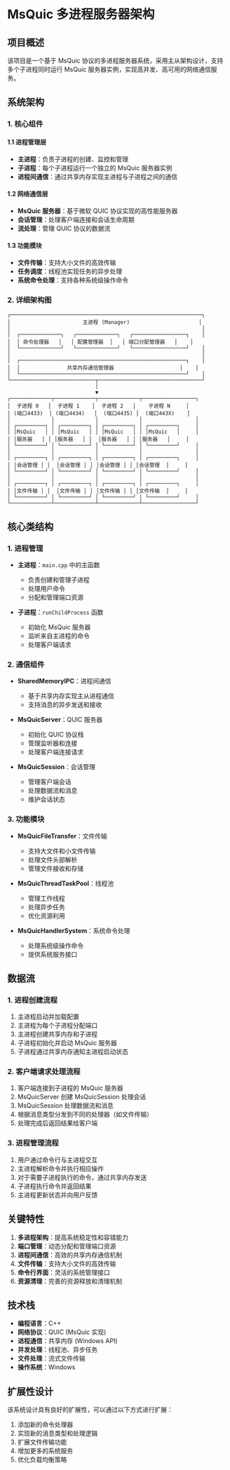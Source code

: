 # MsQuic 多进程服务器架构

## 项目概述

该项目是一个基于 MsQuic 协议的多进程服务器系统，采用主从架构设计，支持多个子进程同时运行 MsQuic 服务器实例，实现高并发、高可用的网络通信服务。

## 系统架构

### 1. 核心组件

#### 1.1 进程管理层

- **主进程**：负责子进程的创建、监控和管理
- **子进程**：每个子进程运行一个独立的 MsQuic 服务器实例
- **进程间通信**：通过共享内存实现主进程与子进程之间的通信

#### 1.2 网络通信层

- **MsQuic 服务器**：基于微软 QUIC 协议实现的高性能服务器
- **会话管理**：处理客户端连接和会话生命周期
- **流处理**：管理 QUIC 协议的数据流

#### 1.3 功能模块

- **文件传输**：支持大小文件的高效传输
- **任务调度**：线程池实现任务的异步处理
- **系统命令处理**：支持各种系统级操作命令

### 2. 详细架构图

```
┌─────────────────────────────────────────────────────────────┐
│                       主进程 (Manager)                      │
│                                                             │
│  ┌─────────────┐   ┌─────────────┐   ┌─────────────────┐    │
│  │ 命令处理器   │   │ 配置管理器  │   │ 端口分配管理器   │    │
│  └─────────────┘   └─────────────┘   └─────────────────┘    │
│                                                             │
│  ┌─────────────────────────────────────────────────────┐    │
│  │               共享内存通信管理器                     │    │
│  └─────────────────────────────────────────────────────┘    │
└───────────────────────────┬─────────────────────────────────┘
                            │
                            ▼
┌─────────────┬─────────────┬─────────────┬─────────────────┐
│  子进程 0   │  子进程 1    │  子进程 2   │    子进程 N     │
│ (端口4433)  │ (端口4434)   │  (端口4435) │  (端口443X)    │
│             │             │             │                 │
│ ┌─────────┐ │ ┌─────────┐ │ ┌─────────┐ │ ┌─────────┐     │
│ │MsQuic   │ │ │MsQuic   │ │ │MsQuic   │ │ │MsQuic   │     │
│ │服务器   │ │ │服务器   │ │  │服务器   │ │ │服务器   │     │
│ └─────────┘ │ └─────────┘ │ └─────────┘ │ └─────────┘     │
│             │             │             │                 │
│ ┌─────────┐ │ ┌─────────┐ │ ┌─────────┐ │ ┌─────────┐     │
│ │会话管理 │ │  │会话管理 │ │ │会话管理 │ │ │会话管理  │     │
│ └─────────┘ │ └─────────┘ │ └─────────┘ │ └─────────┘     │
│             │             │             │                 │
│ ┌─────────┐ │ ┌─────────┐ │ ┌─────────┐ │ ┌─────────┐     │
│ │文件传输 │ │  │文件传输 │ │ │文件传输 │ │ │文件传输  │     │
│ └─────────┘ │ └─────────┘ │ └─────────┘ │ └─────────┘     │
└─────────────┴─────────────┴─────────────┴─────────────────┘
```

## 核心类结构

### 1. 进程管理

- **主进程**：`main.cpp` 中的主函数
  - 负责创建和管理子进程
  - 处理用户命令
  - 分配和管理端口资源

- **子进程**：`runChildProcess` 函数
  - 初始化 MsQuic 服务器
  - 监听来自主进程的命令
  - 处理客户端请求

### 2. 通信组件

- **SharedMemoryIPC**：进程间通信
  - 基于共享内存实现主从进程通信
  - 支持消息的异步发送和接收

- **MsQuicServer**：QUIC 服务器
  - 初始化 QUIC 协议栈
  - 管理监听器和连接
  - 处理客户端连接请求

- **MsQuicSession**：会话管理
  - 管理客户端会话
  - 处理数据流和消息
  - 维护会话状态

### 3. 功能模块

- **MsQuicFileTransfer**：文件传输
  - 支持大文件和小文件传输
  - 处理文件头部解析
  - 管理文件接收和存储

- **MsQuicThreadTaskPool**：线程池
  - 管理工作线程
  - 处理异步任务
  - 优化资源利用

- **MsQuicHandlerSystem**：系统命令处理
  - 处理系统级操作命令
  - 提供系统服务接口

## 数据流

### 1. 进程创建流程

1. 主进程启动并加载配置
2. 主进程为每个子进程分配端口
3. 主进程创建共享内存和子进程
4. 子进程初始化并启动 MsQuic 服务器
5. 子进程通过共享内存通知主进程启动状态

### 2. 客户端请求处理流程

1. 客户端连接到子进程的 MsQuic 服务器
2. MsQuicServer 创建 MsQuicSession 处理会话
3. MsQuicSession 处理数据流和消息
4. 根据消息类型分发到不同的处理器（如文件传输）
5. 处理完成后返回结果给客户端

### 3. 进程管理流程

1. 用户通过命令行与主进程交互
2. 主进程解析命令并执行相应操作
3. 对于需要子进程执行的命令，通过共享内存发送
4. 子进程执行命令并返回结果
5. 主进程更新状态并向用户反馈

## 关键特性

1. **多进程架构**：提高系统稳定性和容错能力
2. **端口管理**：动态分配和管理端口资源
3. **进程间通信**：高效的共享内存通信机制
4. **文件传输**：支持大小文件的高效传输
5. **命令行界面**：灵活的系统管理接口
6. **资源清理**：完善的资源释放和清理机制

## 技术栈

- **编程语言**：C++
- **网络协议**：QUIC (MsQuic 实现)
- **进程通信**：共享内存 (Windows API)
- **并发处理**：线程池、异步任务
- **文件处理**：流式文件传输
- **操作系统**：Windows

## 扩展性设计

该系统设计具有良好的扩展性，可以通过以下方式进行扩展：

1. 添加新的命令处理器
2. 实现新的消息类型和处理逻辑
3. 扩展文件传输功能
4. 增加更多的系统服务
5. 优化负载均衡策略
